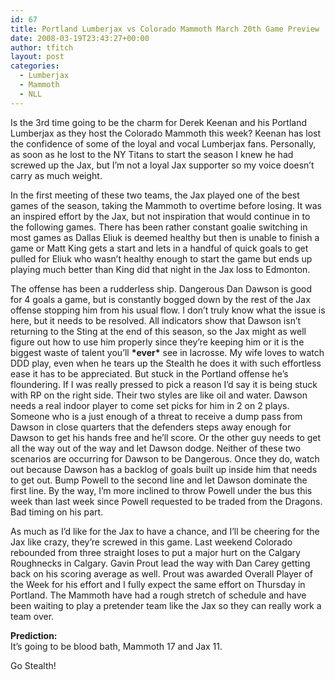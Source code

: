 ```yaml
---
id: 67
title: Portland Lumberjax vs Colorado Mammoth March 20th Game Preview
date: 2008-03-19T23:43:27+00:00
author: tfitch
layout: post
categories:
  - Lumberjax
  - Mammoth
  - NLL
---
```

Is the 3rd time going to be the charm for Derek Keenan and his Portland Lumberjax as they host the Colorado Mammoth this week? Keenan has lost the confidence of some of the loyal and vocal Lumberjax fans. Personally, as soon as he lost to the NY Titans to start the season I knew he had screwed up the Jax, but I&#8217;m not a loyal Jax supporter so my voice doesn&#8217;t carry as much weight.

In the first meeting of these two teams, the Jax played one of the best games of the season, taking the Mammoth to overtime before losing. It was an inspired effort by the Jax, but not inspiration that would continue in to the following games. There has been rather constant goalie switching in most games as Dallas Eliuk is deemed healthy but then is unable to finish a game or Matt King gets a start and lets in a handful of quick goals to get pulled for Eliuk who wasn&#8217;t healthy enough to start the game but ends up playing much better than King did that night in the Jax loss to Edmonton.

The offense has been a rudderless ship. Dangerous Dan Dawson is good for 4 goals a game, but is constantly bogged down by the rest of the Jax offense stopping him from his usual flow. I don&#8217;t truly know what the issue is here, but it needs to be resolved. All indicators show that Dawson isn&#8217;t returning to the Sting at the end of this season, so the Jax might as well figure out how to use him properly since they&#8217;re keeping him or it is the biggest waste of talent you&#8217;ll **\*ever\*** see in lacrosse. My wife loves to watch DDD play, even when he tears up the Stealth he does it with such effortless ease it has to be appreciated. But stuck in the Portland offense he&#8217;s floundering. If I was really pressed to pick a reason I&#8217;d say it is being stuck with RP on the right side. Their two styles are like oil and water. Dawson needs a real indoor player to come set picks for him in 2 on 2 plays. Someone who is a just enough of a threat to receive a dump pass from Dawson in close quarters that the defenders steps away enough for Dawson to get his hands free and he&#8217;ll score. Or the other guy needs to get all the way out of the way and let Dawson dodge. Neither of these two scenarios are occurring for Dawson to be Dangerous. Once they do, watch out because Dawson has a backlog of goals built up inside him that needs to get out. Bump Powell to the second line and let Dawson dominate the first line. By the way, I&#8217;m more inclined to throw Powell under the bus this week than last week since Powell requested to be traded from the Dragons. Bad timing on his part.

As much as I&#8217;d like for the Jax to have a chance, and I&#8217;ll be cheering for the Jax like crazy, they&#8217;re screwed in this game. Last weekend Colorado rebounded from three straight loses to put a major hurt on the Calgary Roughnecks in Calgary. Gavin Prout lead the way with Dan Carey getting back on his scoring average as well. Prout was awarded Overall Player of the Week for his effort and I fully expect the same effort on Thursday in Portland. The Mammoth have had a rough stretch of schedule and have been waiting to play a pretender team like the Jax so they can really work a team over.

**Prediction:**  
It&#8217;s going to be blood bath, Mammoth 17 and Jax 11.

Go Stealth!
